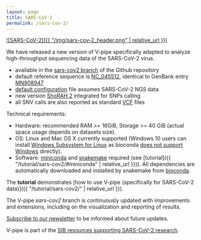 ```yaml
---
layout: page
title: SARS-CoV-2
permalink: /sars-cov-2/
---
```


[![SARS-CoV-2]({{ "/img/sars-cov-2_header.png" | relative_url }})](https://en.wikipedia.org/wiki/Severe_acute_respiratory_syndrome_coronavirus_2)


We have released a new version of V-pipe specifically adapted  to analyze high-throughput sequencing data of the SARS-CoV-2 virus.

 - available in the [sars-cov2 branch](https://github.com/cbg-ethz/V-pipe/tree/sars-cov2) of the Github repository
 - default reference sequence is [NC_045512](https://www.ncbi.nlm.nih.gov/nuccore/NC_045512), identical to GenBank entry [MN908947](https://www.ncbi.nlm.nih.gov/nuccore/MN908947)
 - [default configuration](https://github.com/cbg-ethz/V-pipe/blob/sars-cov2/vpipe.config) file assumes SARS-CoV-2 NGS data
 - new version [ShoRAH 2](https://github.com/cbg-ethz/shorah/releases) integrated for SNPs calling
 - all SNV calls are also reported as standard [VCF](https://en.wikipedia.org/wiki/Variant_Call_Format) files


Technical requirements:

 - Hardware: recommended RAM \>= 16GiB, Storage \>= 40 GiB
   (actual space usage depends on datasets size).
 - OS: Linux and Mac OS X currently supported
   (Windows 10 users can install [Windows Subsystem for Linux](https://docs.microsoft.com/en-us/windows/wsl/about)
   as bioconda [does not support Windows](https://bioconda.github.io/user/install.html) directly).
 - Software: [miniconda](https://docs.conda.io/en/latest/miniconda.html)
   and [snakemake](https://snakemake.readthedocs.io/en/stable/) required
   (see [tutorial]({{ "/tutorial/sars-cov2/#miniconda" | relative_url }})).
   All dependencies are automatically downloaded and installed by snakemake from [bioconda](https://bioconda.github.io/).


The **tutorial** demonstrates [how to use V-pipe (specifically for SARS-CoV-2 data)]({{ "/tutorial/sars-cov2/" | relative_url }}).


The V-pipe *sars-cov2* branch is continuously updated with improvements and extensions,
including on the visualization and reporting of results.

[Subscribe to our newsletter](https://sympa.ethz.ch/sympa/subscribe/v-pipe-users) to be informed about future updates.


V-pipe is part of the [SIB resources supporting SARS-CoV-2 research](https://www.sib.swiss/about-sib/news/10660-sib-resources-supporting-sars-cov-2-research).
